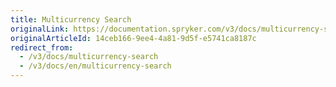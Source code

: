 ```yaml
---
title: Multicurrency Search
originalLink: https://documentation.spryker.com/v3/docs/multicurrency-search
originalArticleId: 14ceb166-9ee4-4a81-9d5f-e5741ca8187c
redirect_from:
  - /v3/docs/multicurrency-search
  - /v3/docs/en/multicurrency-search
---
```



